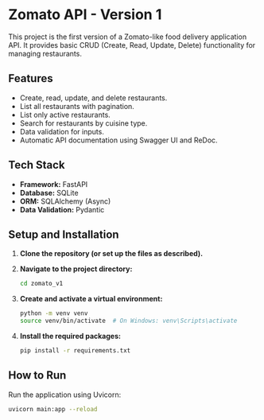 # Zomato API - Version 1

This project is the first version of a Zomato-like food delivery application API. It provides basic CRUD (Create, Read, Update, Delete) functionality for managing restaurants.

## Features

- Create, read, update, and delete restaurants.
- List all restaurants with pagination.
- List only active restaurants.
- Search for restaurants by cuisine type.
- Data validation for inputs.
- Automatic API documentation using Swagger UI and ReDoc.

## Tech Stack

- **Framework:** FastAPI
- **Database:** SQLite
- **ORM:** SQLAlchemy (Async)
- **Data Validation:** Pydantic

## Setup and Installation

1.  **Clone the repository (or set up the files as described).**

2.  **Navigate to the project directory:**
    ```bash
    cd zomato_v1
    ```

3.  **Create and activate a virtual environment:**
    ```bash
    python -m venv venv
    source venv/bin/activate  # On Windows: venv\Scripts\activate
    ```

4.  **Install the required packages:**
    ```bash
    pip install -r requirements.txt
    ```

## How to Run

Run the application using Uvicorn:

```bash
uvicorn main:app --reload